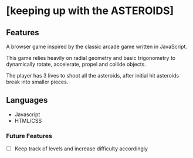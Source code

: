 # [keeping up with the ASTEROIDS]


## Features

A browser game inspired by the classic arcade game written in JavaScript.

This game relies heavily on radial geometry and basic trigonometry to dynamically rotate, accelerate, propel and collide objects.

The player has 3 lives to shoot all the asteroids, after initial hit asteroids
break into smaller pieces.

## Languages

- Javascript
- HTML/CSS

### Future Features
- [ ] Keep track of levels and increase difficulty accordingly
